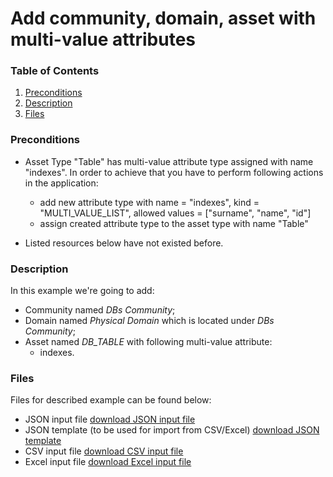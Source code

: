 # Add community, domain, asset with multi-value attributes

### Table of Contents  
1. [Preconditions](#preconditions)  
1. [Description](#description)
1. [Files](#files)


<a name="preconditions"></a>
### Preconditions
- Asset Type "Table" has multi-value attribute type assigned with name "indexes". 
  In order to achieve that you have to perform following actions in the application:
    - add new attribute type with name = "indexes", kind = "MULTI_VALUE_LIST", allowed values = ["surname", "name", "id"]
    - assign created attribute type to the asset type with name "Table"
    
- Listed resources below have not existed before.


<a name="preconditions"></a>
### Description
In this example we're going to add:
- Community named _DBs Community_;
- Domain named _Physical Domain_ which is located under _DBs Community_;
- Asset named _DB_TABLE_ with following multi-value attribute:
    - indexes.
    
    
<a name="files"></a>    
### Files
Files for described example can be found below:

- JSON input file [download JSON input file](multivalue-attributes.json)
- JSON template (to be used for import from CSV/Excel) [download JSON template](multivalue-attributes-template.json)
- CSV input file [download CSV input file](multivalue-attributes.csv)
- Excel input file [download Excel input file](multivalue-attributes.xlsx)
